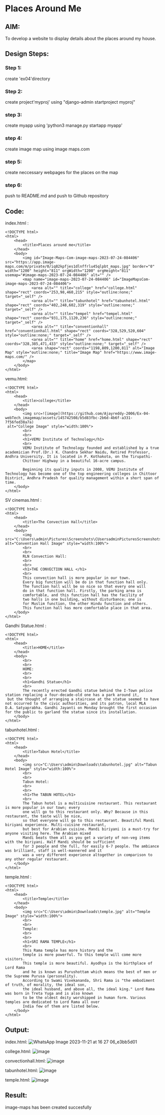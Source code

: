 # Places Around Me
## AIM:
To develop a website to display details about the places around my house.

## Design Steps:

### Step 1:
create 'ex04'directory
### Step 2:
create project'myproj' using "django-admin startproject myproj"
### step 3:
create myapp using 'python3 manage.py startapp myapp'
### step 4:
create image map using image maps.com
### step 5:
create neccessary webpages for the places on the map
### step 6:
push to README.md and push to Github repository
## Code:
index.html :

```
<!DOCTYPE html>
<html>
    <head>
        <title>Places around me</title>
    </head> 
    <body>
        <img id="Image-Maps-Com-image-maps-2023-07-24-084406" src="https://app.image-maps.com/m/private/0/iq82kpfjes1dlnffrlu45qlpbt_maps.jpg" border="0" width="1200" height="811" orgWidth="1200" orgHeight="811" usemap="#image-maps-2023-07-24-084406" alt="" />
        <map name="image-maps-2023-07-24-084406" id="ImageMapsCom-image-maps-2023-07-24-084406">
            <area alt="" title="college" href="college.html" shape="rect" coords="253,98,460,215" style="outline:none;" target="_self" />
            <area alt="" title="tabunhotel" href="tabunhotel.html" shape="rect" coords="402,248,602,319" style="outline:none;" target="_self" />
            <area alt="" title="tempel" href="tempel.html" shape="rect" coords="931,175,1120,236" style="outline:none;" target="_self" />
            <area alt="" title="conventionhall" href="conventionhall.html" shape="rect" coords="328,529,520,604" style="outline:none;" target="_self" />
            <area alt="" title="home" href="home.html" shape="rect" coords="328,385,471,433" style="outline:none;" target="_self" />
            <area shape="rect" coords="1198,809,1200,811" alt="Image Map" style="outline:none;" title="Image Map" href="https://www.image-maps.com/" />
        </map>
    </body>
</html>
```
vemu.html:

```
<!DOCTYPE html>
<html>
    <head>
        <title>college</title>
    </head>  
    <body>
        <img src=![image](https://github.com/Ajayreddy-2006/Ex-04-webTech_imagemap/assets/145742508/b5d83fbc-2b6d-4b6f-a331-7f56fed38a7a)
 alt="College Image" style="width:100%">
        <br>
        <br>
        <h1>VEMU Institute of Technology</h1>
        <br>
        VEMU Institute of Technology founded and established by a true academician Prof.(Dr.) K. Chandra Sekhar Naidu, Retired Professor, Andhra University. It is located in P. Kothakota, on the Tirupathi- 
        Chittoor Highway in a beautiful 16-acre campus.

        Beginning its quality inputs in 2008, VEMU Institute of Technology has become one of the top engineering colleges in Chittoor District, Andhra Pradesh for quality management within a short span of time. 
    </body>  
</html>
```
SV cinemas.html :

```
<!DOCTYPE html>
<html>
    <head>
        <title>The Convection Hall</title> 
    </head>  
    <body>
        <img src="C:\Users\admin\Pictures\Screenshots\CUsersadminPicturesScreenshots.png alt="Convention Hall Image" style="width:100%">
        <br>
        <br>
        RLN Convection Hall:
        <br>
        <br>
        <h1>THE CONVECTION HALL </h1>
        <br>
        This convection hall is more popular in our town.
        Every big function will be do in that function hall only.
        The function hall will be so nice so that every one will
        do in that function hall. Firstly, the parking area is
        comfortable, and this function hall has the facility of
        two halls in one building, without disturbance; one is
        for Muslim function, the other Hindu function and others.
        This function hall has more comfortable place in that area.
    </body>  
</html>
```
Gandhi Statue.html :
```
<!DOCTYPE html>
<html>
    <head>
        <title>HOME</title> 
    </head>  
    <body>
        <br>
        <br>
        HOME:
        <br>
        <br>
        <h1>Gandhi Statue</h1>
        <br>
        The recently erected Gandhi statue behind the I-Town police station replacing a four-decade-old one has a park around it,
 but the thought of arranging a staircase at the statue seemed to have not occurred to the civic authorities, and its patron, local MLA
D.A. Satyaprabha. Gandhi Jayanti on Monday brought the first occasion for the public to garland the statue since its installation.
    </body>  
</html>
```
tabunhotel.html :
```
<!DOCTYPE html>
<html>
    <head>
        <title>Tabun Hotel</title> 
    </head>  
    <body>
        <img src="C:\Users\admin\Downloads\tabunhotel.jpg" alt="Tabun Hotel Image" style="width:100%">
        <br>
        <br>
        Tabun Hotel:
        <br>
        <br>
        <h1>The TABUN HOTEL</h1>
        <br>
        The Tabun hotel is a multicuisine restaurant. This restaurant is more popular in our town; every
        one will go to this restaurant only. Why? Because in this restaurant, the taste will be nice,
        so that everyone will go to this restaurant. Beautiful Mandi biriyani experience. Multi-cuisine restaurant,
        but best for Arabian cuisine. Mandi biriyani is a must-try for anyone visiting here. The Arabian mixed
        Mandi beats them all as you get a variety of non-veg items with the biriyani. Half Mandi should be sufficient
        for 3 people and the full, for easily 6-7 people. The ambiance was brilliant, staff is well-mannered and it
        was a very different experience altogether in comparison to any other regular restaurant.
    </body>  
</html>
```
temple.html :
```
<!DOCTYPE html>
<html>
    <head>
        <title>Temple</title> 
    </head>  
    <body>
        <img src="C:\Users\admin\Downloads\temple.jpg" alt="Temple Image" style="width:100%">
        <br>
        <br>
        Temple:
        <br>
        <br>
        <h1>SRI RAMA TEMPLE</h1>
        <br>
        This Rama temple has more history and the 
        temple is more powerful. To this temple will come more visitors.
        This temple is more beautiful. Ayodhya is the birthplace of Lord Rama
        and he is known as Purushottam which means the best of men or the Supreme Purusa (personality).
        According to Swami Vivekananda, Shri Rama is "the embodiment of truth, of morality, the ideal son,
        the ideal husband, and above all, the ideal king." Lord Rama was born in Treta Yuga and is also known
        to be the oldest deity worshipped in human form. Various temples are dedicated to Lord Rama all over
        India few of them are listed below.
    </body>  
</html>

```


## Output:
index.html:
![WhatsApp Image 2023-11-21 at 16 27 06_e3bb5d01](https://github.com/SANTHAN-2006/Ex-04-webTech_imagemap/assets/80164014/e67ea816-951e-40b1-bdf9-d90ce515138b)

college.html:
![image](https://github.com/SANTHAN-2006/Ex-04-webTech_imagemap/assets/80164014/eb7fb4da-be42-4af7-aff2-62a55d92d63a)

convectionhall.html:
![image](https://github.com/SANTHAN-2006/Ex-04-webTech_imagemap/assets/80164014/7bb42eb8-309e-4a72-b071-b78fc530df67)

tabunhotel.html:
![image](https://github.com/SANTHAN-2006/Ex-04-webTech_imagemap/assets/80164014/1da529d0-685f-4960-aeaa-9ccfb537fd49)

temple.html:
![image](https://github.com/SANTHAN-2006/Ex-04-webTech_imagemap/assets/80164014/87544148-9424-4094-b33b-f3e325cdce1a)


## Result:
image-maps has been created succesfully
